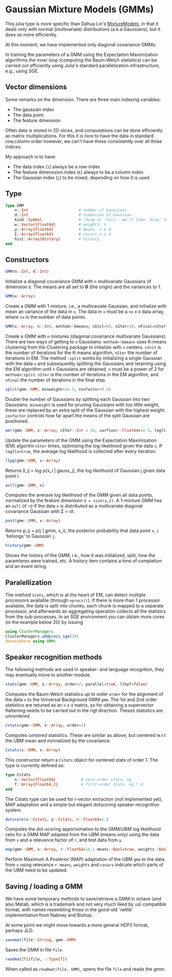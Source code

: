 Gaussian Mixture Models (GMMs)
=======================

This julia type is more specific than Dahua Lin's [MixtureModels](https://github.com/lindahua/MixtureModels.jl), in that it deals only with normal (multivariate) distributions (a.k.a Gaussians), but it does so more efficiently. 

At this moment, we have implemented only diagonal covariance GMMs. 

In training the parameters of a GMM using the Expectation Maximization algorithms the inner loop (computing the Baum-Welch statistics) can be carried out efficiently using Julia's standard parallelization infrastructure, e.g., using SGE. 

Vector dimensions
------------------

Some remarks on the dimension.  There are three main indexing variables:
 - The gaussian index 
 - The data point
 - The feature dimension

Often data is stored in 2D slices, and computations can be done efficiently as 
matrix multiplications.  For this it is nice to have the data in standard row,column order
however, we can't have these consistently over all three indices. 

My approach is to have:
 - The data index (`i`) always be a row-index
 - The feature dimenssion index (`k`) always to be a column index
 - The Gaussian index (`j`) to be mixed, depending on how it is used

Type
----

```julia
type GMM
    n::Int                      # number of Gaussians
    d::Int                      # dimension of Gaussian
    kind::Symbol                # :diag or :full---we'll take 'diag' for now
    w::Vector{Float64}          # weights: n
    μ::Array{Float64}           # means: n x d
    Σ::Array{Float64}           # covars n x d
    hist::Array{History}        # history
end
```

Constructors
------------

```julia
GMM(n::Int, d::Int)
```
Initialize a diagonal covariance GMM with `n` multivariate Gaussians of dimension `d`.  The means are all set to **0** (the origin) and the variances to 1. 

```julia
GMM(x::Array)
```
Create a GMM with 1 mixture, i.e., a multivaviate Gaussian, and initialize with mean an variance of the data in `x`.  The data in `x` must be a `nx` x `d` data array, where `nx` is the number of data points. 

```julia
GMM(x::Array, n::Int, method=:kmeans; nInit=50, nIter=10, nFinal=nIter)
```
Create a GMM with `n` mixtures (diagonal covariance multivariate Gaussians).  There are two ways of getting to `n` Gaussians: `method=:kmeans` uses K-means clustering from the Clustering package to initialize with `n` centers.  `nInit` is the number of iterations for the K-means algorithm, `nIter` the number of iterations in EM.  The method `:split` works by initializing a single Gaussian with the data `x` and subsequently splitting the Gaussians and retaining using the EM algorithm until `n` Gaussians are obtained.  `n` must be a power of 2 for `method=:split`.  `nIter` is the number of iterations in the EM algorithm, and `nFinal` the number of iterations in the final step. 

```julia
split(gmm::GMM; minweight=1e-5, covfactor=0.2)
```
Double the number of Gaussians by splitting each Gaussian into two Gaussians.  `minweight` is used for pruning Gaussians with too little weight, these are replaced by an extra split of the Gaussian with the highest weight.  `covfactor` controls how far apart the means of the split Gaussian are positioned. 

```julia
em!(gmm::GMM, x::Array; nIter::Int = 10, varfloor::Float64=1e-3, logll=true)
```
Update the parameters of the GMM using the Expectation Maximization (EM) algoritm `nIter` times, optimizing the log-likelihood given the data `x`.  If `logll==true`, the average log likelihood is collected after every iteration.  

```julia
llpg(gmm::GMM, x::Array)
```
Returns ll\_ij = log p(x\_i | gauss\_j), the log likelihood of Gaussian j given data point i.

```julia
avll(gmm::GMM, x)
```
Computes the averave log likelihood of the GMM given all data points, normalized by the feature dimension `d = size(x,2)`. A 1-mixture GMM has an `avll` of -σ if the data `x` is distributed as a multivariate diagonal covariance Gaussian with Σ = σI.  

```julia 
post(gmm::GMM, x::Array)
```
Returns p\_ij = p(j | gmm, x\_i), the posterior probability that data point `x_i` 'belongs' to Gaussian `j`.  

```julia
history(gmm::GMM)
```
Shows the history of the GMM, i.e., how it was initialized, split, how the paramteres were trained, etc.  A history item contains a time of completion and an event string. 

Paralellization
---------------

The method `stats`, which is at the heart of EM, can detect multiple processors available (through `nprocs()`).  If there is more than 1 processor available, the data is split into chunks, each chunk is mapped to a separate processor, and afterwards an aggregating operation collects all the statistcs from the sub-processes.  In an SGE environment you can obtain more cores (in the example below 20) by issuing

```julia
using ClusterManagers
ClusterManagers.addprocs_sge(20)                                        
@everywhere using GMMs                                                  
```


Speaker recognition methods
----------------------------

The following methods are used in speaker- and language recogntion, they may eventually move to another module. 

```julia
stats(gmm::GMM, x::Array, order=2; parallel=true, llhpf=false)
```
Computes the Baum-Welch statistics up to order `order` for the alignment of the data `x` to the Universal Background GMM `gmm`.  The 1st and 2nd order statistics are retuned as an `n` x `d` matrix, so for obtaining a supervector flattening needs to be carried out in the rigt direction.  Theses statistics are _uncentered_. 

```julia
cstats(gmm::GMM, x::Array, order=2)
```
Computes _centered_ statistics.  These are similar as above, but centered w.r.t the UBM mean and normalized by the covariance.  

```julia
Cstats(x::GMM, x::Array)
```
This constructor return a `Cstats` object for centered stats of order 1.  The type is currently defined as:
```julia
type Cstats
    n::Vector{Float64}           # zero-order stats, ng
    f::Array{Float64,2}          # first-order stats, ng * d
end
```
The Cstats type can be used for i-vector extraction (not implemented yet), MAP adaptation and a simple but elegant dotscoring speaker recognition system. 

```julia
dotscore(x::Cstats, y::Cstats, r::Float64=1.) 
```
Computes the dot-scoring apporiximation to the GMM/UBM log likelihood ratio for a GMM MAP adapted from the UBM (means only) using the data from `x` and a relevance factor of `r`, and test data from `y`. 

```julia
map(gmm::GMM, x::Array, r::Float64=16.; means::Bool=true, weights::Bool=false, covars::Bool=false)
```
Perform Maximum A Posterior (MAP) adaptation of the UBM `gmm` to the data from `x` using relevance `r`.  `means`, `weights` and `covars` indicate which parts of the UBM need to be updated. 

Saving / loading a GMM
----------------------

We have some temporary methods to save/retrieve a GMM in octave (and also Matab, which is a trademark and not very much liked by us) compatible format, with names resembling those in the good-old `netlib' implementation from Nabney and Bishop. 

At some point we might move towards a more general HDF5 format, perhaps JLD. 

```julia
savemat(file::String, gmm::GMM) 
```
Saves the GMM in file `file`. 

```julia
readmat{T}(file, ::Type{T})
```
When called as `readmat(file, GMM)`, opens the file `file` and reads the gmm. 
